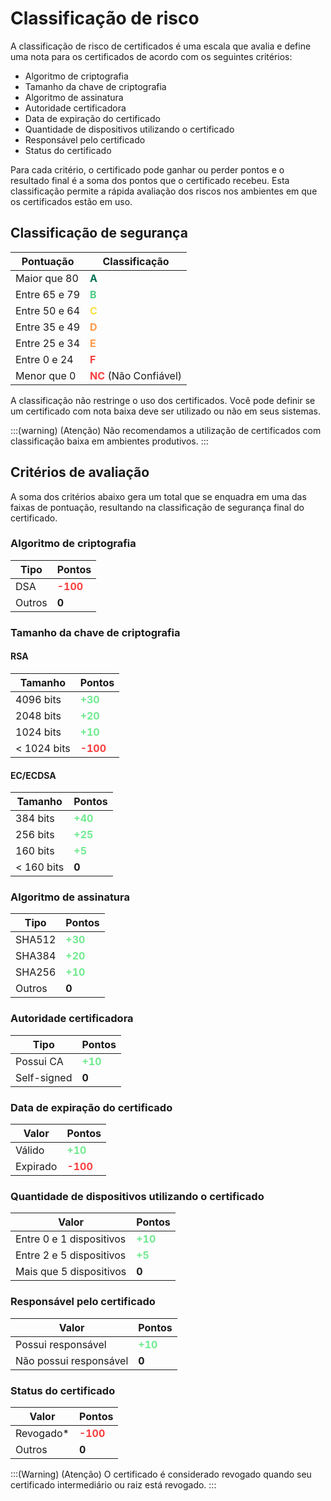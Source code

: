 # Classificação de risco

A classificação de risco de certificados é uma escala que avalia e define uma nota para os certificados de acordo com os seguintes critérios:

- Algoritmo de criptografia
- Tamanho da chave de criptografia
- Algoritmo de assinatura
- Autoridade certificadora
- Data de expiração do certificado
- Quantidade de dispositivos utilizando o certificado
- Responsável pelo certificado
- Status do certificado

Para cada critério, o certificado pode ganhar ou perder pontos e o resultado final é a soma dos pontos que o certificado recebeu. Esta classificação permite a rápida avaliação dos riscos nos ambientes em que os certificados estão em uso.

## Classificação de segurança

| Pontuação | Classificação |
|---|---|
| Maior que 80  | <span style="color:#037255">**A**</span> |
| Entre 65 e 79 | <span style="color:#4ECC84">**B**</span> |
| Entre 50 e 64 | <span style="color:#F9DE3E">**C**</span> |
| Entre 35 e 49 | <span style="color:#FE9848">**D**</span> |
| Entre 25 e 34 | <span style="color:#FE9848">**E**</span> |
| Entre 0 e 24  | <span style="color:#F93E3E">**F**</span> |
| Menor que 0   | <span style="color:#F93E3E">**NC**</span> (Não Confiável) |

A classificação não restringe o uso dos certificados. Você pode definir se um certificado com nota baixa deve ser utilizado ou não em seus sistemas.

:::(warning) (Atenção)
Não recomendamos a utilização de certificados com classificação baixa em ambientes produtivos.
:::

## Critérios de avaliação

A soma dos critérios abaixo gera um total que se enquadra em uma das faixas de pontuação, resultando na classificação de segurança final do certificado.

### Algoritmo de criptografia

| Tipo | Pontos |
|---|---|
| DSA | <span style="color:#F93E3E">**-100**</span> |
| Outros | **0** |

### Tamanho da chave de criptografia

#### RSA

| Tamanho | Pontos |
|---|---|
| 4096 bits     | <span style="color:#71EA90">**+30**</span> |
| 2048 bits     | <span style="color:#71EA90">**+20**</span> |
| 1024 bits     | <span style="color:#71EA90">**+10**</span> |
| < 1024 bits   | <span style="color:#F93E3E">**-100**</span> |

#### EC/ECDSA

| Tamanho | Pontos |
|---|---|
| 384 bits | <span style="color:#71EA90">**+40**</span> |
| 256 bits | <span style="color:#71EA90">**+25**</span> |
| 160 bits | <span style="color:#71EA90">**+5**</span> |
| < 160 bits | **0** |

### Algoritmo de assinatura

| Tipo | Pontos |
|---|---|
| SHA512 | <span style="color:#71EA90">**+30**</span> |
| SHA384 | <span style="color:#71EA90">**+20**</span> |
| SHA256 | <span style="color:#71EA90">**+10**</span> |
| Outros | **0** |

### Autoridade certificadora

| Tipo | Pontos |
|---|---|
| Possui CA | <span style="color:#71EA90">**+10**</span> |
| Self-signed | **0** |

### Data de expiração do certificado

| Valor | Pontos |
|---|---|
| Válido   | <span style="color:#71EA90">**+10**</span> |
| Expirado | <span style="color:#F93E3E">**-100**</span> |

### Quantidade de dispositivos utilizando o certificado

| Valor | Pontos |
|---|---|
| Entre 0 e 1 dispositivos | <span style="color:#71EA90">**+10**</span> |
| Entre 2 e 5 dispositivos | <span style="color:#71EA90">**+5**</span> |
| Mais que 5 dispositivos | **0** |

### Responsável pelo certificado

| Valor | Pontos |
|---|---|
| Possui responsável | <span style="color:#71EA90">**+10**</span> |
| Não possui responsável | **0** |

### Status do certificado

| Valor | Pontos |
|---|---|
| Revogado* | <span style="color:#F93E3E">**-100**</span> |
| Outros | **0** |

:::(Warning) (Atenção)
O certificado é considerado revogado quando seu certificado intermediário ou raiz está revogado.
:::